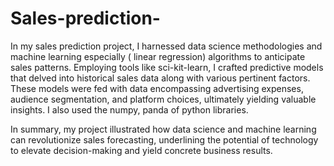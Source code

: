 # Sales-prediction-
In my sales prediction project, I harnessed data science methodologies and machine learning especially ( linear regression)  algorithms to anticipate sales patterns. Employing tools like sci-kit-learn, I crafted predictive models that delved into historical sales data along with various pertinent factors. These models were fed with data encompassing advertising expenses, audience segmentation, and platform choices, ultimately yielding valuable insights. I also used the numpy, panda of python libraries.

In summary, my project illustrated how data science and machine learning can revolutionize sales forecasting, underlining the potential of technology to elevate decision-making and yield concrete business results.
